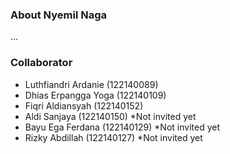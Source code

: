 ### About Nyemil Naga
...
### Collaborator
- Luthfiandri Ardanie (122140089)
- Dhias Erpangga Yoga (122140109)
- Fiqri Aldiansyah (122140152)
- Aldi Sanjaya (122140150) *Not invited yet
- Bayu Ega Ferdana (122140129) *Not invited yet
- Rizky Abdillah (122140127) *Not invited yet
